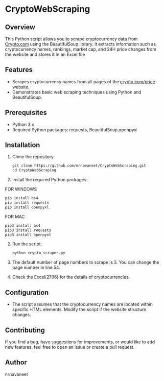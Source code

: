 # CryptoWebScraping

## Overview

This Python script allows you to scrape cryptocurrency data from [Crypto.com](https://crypto.com) using the BeautifulSoup library. It extracts information such as cryptocurrency names, rankings, market cap, and 24H price changes from the website and stores it in an Excel file

## Features

- Scrapes cryptocurrency names from all pages of the [crypto.com/price](https://crypto.com/price) website.
- Demonstrates basic web scraping techniques using Python and BeautifulSoup.

## Prerequisites

- Python 3.x
- Required Python packages: requests, BeautifulSoup,openpyxl

## Installation

1. Clone the repository:
   ```bash
   git clone https://github.com/nrnavaneet/CryptoWebScraping.git
   cd CryptoWebScraping
   ```
2. Install the required Python packages:
  
  FOR WINDOWS
  ```bash
  pip install bs4
  pip install requests
  pip install openpyxl
  ```
  FOR MAC
  ```bash
  pip3 install bs4
  pip3 install requests
  pip3 install openpyxl
  ```
2. Run the script:

    ```bash
    python crypto_scraper.py
    ```

3. The default number of page numbers to scrape is 3. You  can change the page number in line 54.

4. Check the Excel(2706) for the details of cryptocurrencies.

## Configuration

- The script assumes that the cryptocurrency names are located within specific HTML elements. Modify the script if the website structure changes.

## Contributing

If you find a bug, have suggestions for improvements, or would like to add new features, feel free to open an issue or create a pull request.

## Author
   nrnavaneet

